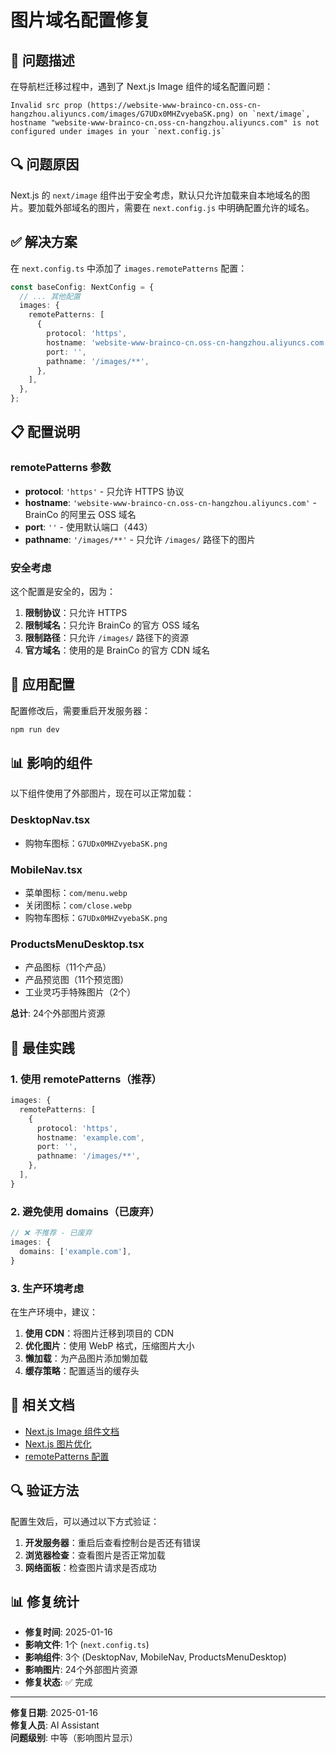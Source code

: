 # 图片域名配置修复

## 🐛 问题描述

在导航栏迁移过程中，遇到了 Next.js Image 组件的域名配置问题：

```
Invalid src prop (https://website-www-brainco-cn.oss-cn-hangzhou.aliyuncs.com/images/G7UDx0MHZvyebaSK.png) on `next/image`, hostname "website-www-brainco-cn.oss-cn-hangzhou.aliyuncs.com" is not configured under images in your `next.config.js`
```

## 🔍 问题原因

Next.js 的 `next/image` 组件出于安全考虑，默认只允许加载来自本地域名的图片。要加载外部域名的图片，需要在 `next.config.js` 中明确配置允许的域名。

## ✅ 解决方案

在 `next.config.ts` 中添加了 `images.remotePatterns` 配置：

```typescript
const baseConfig: NextConfig = {
  // ... 其他配置
  images: {
    remotePatterns: [
      {
        protocol: 'https',
        hostname: 'website-www-brainco-cn.oss-cn-hangzhou.aliyuncs.com',
        port: '',
        pathname: '/images/**',
      },
    ],
  },
};
```

## 📋 配置说明

### remotePatterns 参数

- **protocol**: `'https'` - 只允许 HTTPS 协议
- **hostname**: `'website-www-brainco-cn.oss-cn-hangzhou.aliyuncs.com'` - BrainCo 的阿里云 OSS 域名
- **port**: `''` - 使用默认端口（443）
- **pathname**: `'/images/**'` - 只允许 `/images/` 路径下的图片

### 安全考虑

这个配置是安全的，因为：

1. **限制协议**：只允许 HTTPS
2. **限制域名**：只允许 BrainCo 的官方 OSS 域名
3. **限制路径**：只允许 `/images/` 路径下的资源
4. **官方域名**：使用的是 BrainCo 的官方 CDN 域名

## 🔄 应用配置

配置修改后，需要重启开发服务器：

```bash
npm run dev
```

## 📊 影响的组件

以下组件使用了外部图片，现在可以正常加载：

### DesktopNav.tsx
- 购物车图标：`G7UDx0MHZvyebaSK.png`

### MobileNav.tsx
- 菜单图标：`com/menu.webp`
- 关闭图标：`com/close.webp`
- 购物车图标：`G7UDx0MHZvyebaSK.png`

### ProductsMenuDesktop.tsx
- 产品图标（11个产品）
- 产品预览图（11个预览图）
- 工业灵巧手特殊图片（2个）

**总计**: 24个外部图片资源

## 🎯 最佳实践

### 1. 使用 remotePatterns（推荐）

```typescript
images: {
  remotePatterns: [
    {
      protocol: 'https',
      hostname: 'example.com',
      port: '',
      pathname: '/images/**',
    },
  ],
}
```

### 2. 避免使用 domains（已废弃）

```typescript
// ❌ 不推荐 - 已废弃
images: {
  domains: ['example.com'],
}
```

### 3. 生产环境考虑

在生产环境中，建议：

1. **使用 CDN**：将图片迁移到项目的 CDN
2. **优化图片**：使用 WebP 格式，压缩图片大小
3. **懒加载**：为产品图片添加懒加载
4. **缓存策略**：配置适当的缓存头

## 📝 相关文档

- [Next.js Image 组件文档](https://nextjs.org/docs/api-reference/next/image)
- [Next.js 图片优化](https://nextjs.org/docs/basic-features/image-optimization)
- [remotePatterns 配置](https://nextjs.org/docs/api-reference/next/image#remote-patterns)

## 🔍 验证方法

配置生效后，可以通过以下方式验证：

1. **开发服务器**：重启后查看控制台是否还有错误
2. **浏览器检查**：查看图片是否正常加载
3. **网络面板**：检查图片请求是否成功

## 📊 修复统计

- **修复时间**: 2025-01-16
- **影响文件**: 1个 (`next.config.ts`)
- **影响组件**: 3个 (DesktopNav, MobileNav, ProductsMenuDesktop)
- **影响图片**: 24个外部图片资源
- **修复状态**: ✅ 完成

---

**修复日期**: 2025-01-16  
**修复人员**: AI Assistant  
**问题级别**: 中等（影响图片显示）














